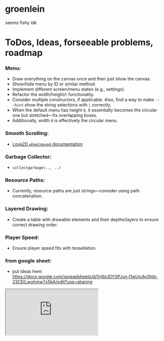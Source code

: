 # groenlein
seems fishy idk


# ToDos, Ideas, forseeable problems, roadmap

### Menu:
- Draw everything on the canvas once and then just show the canvas.
- Show/hide menu by ID or similar method.
- Implement different screen/menu states (e.g., settings).
- Refactor the width/height/r functionality.
- Consider multiple constructors, if applicable. Also, find a way to make `---hint` show the string selections with `|` correctly.
- When the default menu has height `0`, it essentially becomes the circular one but stretched—fix overlapping boxes.
- Additionally, width `0` is effectively the circular menu.

### Smooth Scrolling:
- [Love2D `wheelmoved` documentation](https://love2d.org/wiki/love.wheelmoved)

### Garbage Collector:
- `collectgarbage(.., ..)`

### Resource Paths:
- Currently, resource paths are just strings—consider using path concatenation.

### Layered Drawing:
- Create a table with drawable elements and their depths/layers to ensure correct drawing order.

### Player Speed:
- Ensure player speed fits with tessellation.


### from google sheet:
- put ideas here:
https://docs.google.com/spreadsheets/d/1rjlbIJDYSPJyn-l1wUjcAy0hjb-23CEILwuhmw7x5kA/edit?usp=sharing

<iframe src="https://docs.google.com/spreadsheets/d/e/2PACX-1vQ3Db_BMXtp-qgt4xEBic50RhJC_wnylI2Tw6ujuoRfdwM2OC8ZxE9zcRplwMtpeQMaNZbVFNbjtuTe/pubhtml?gid=1758173647&amp;single=true&amp;widget=true&amp;headers=false"></iframe>